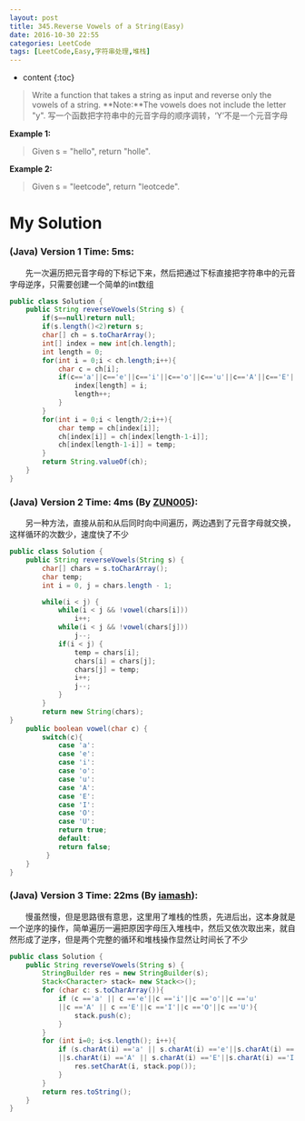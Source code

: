 ```yaml
---
layout: post
title: 345.Reverse Vowels of a String(Easy)
date: 2016-10-30 22:55
categories: LeetCode
tags: [LeetCode,Easy,字符串处理,堆栈]
---
```


* content
{:toc}


>Write a function that takes a string as input and reverse only the vowels of a string.
**Note:**The vowels does not include the letter "y".
写一个函数把字符串中的元音字母的顺序调转，‘Y’不是一个元音字母

**Example 1:**
>Given s = "hello", return "holle".

**Example 2:**
>Given s = "leetcode", return "leotcede".

# My Solution
### (Java) Version 1  Time: 5ms:
　　先一次遍历把元音字母的下标记下来，然后把通过下标直接把字符串中的元音字母逆序，只需要创建一个简单的int数组
```java
public class Solution {
    public String reverseVowels(String s) {
        if(s==null)return null;
        if(s.length()<2)return s;
        char[] ch = s.toCharArray();
        int[] index = new int[ch.length];
        int length = 0;
        for(int i = 0;i < ch.length;i++){
            char c = ch[i];
            if(c=='a'||c=='e'||c=='i'||c=='o'||c=='u'||c=='A'||c=='E'||c=='I'||c=='O'||c=='U'){
                index[length] = i;
                length++;
            }
        }
        for(int i = 0;i < length/2;i++){
            char temp = ch[index[i]];
            ch[index[i]] = ch[index[length-1-i]];
            ch[index[length-1-i]] = temp;
        }
        return String.valueOf(ch);
    }
}
```
### (Java) Version 2  Time: 4ms (By [ZUN005](https://discuss.leetcode.com/user/zun005)):
　　另一种方法，直接从前和从后同时向中间遍历，两边遇到了元音字母就交换，这样循环的次数少，速度快了不少
```java
public class Solution {
    public String reverseVowels(String s) {
        char[] chars = s.toCharArray();
        char temp;
        int i = 0, j = chars.length - 1;

        while(i < j) {
            while(i < j && !vowel(chars[i])) 
                i++;
            while(i < j && !vowel(chars[j])) 
                j--;
            if(i < j) {
                temp = chars[i];
                chars[i] = chars[j];
                chars[j] = temp;
                i++;
                j--;
            }
        }
        return new String(chars);
}
    public boolean vowel(char c) {
        switch(c){
            case 'a':
            case 'e':
            case 'i':
            case 'o':
            case 'u':
            case 'A':
            case 'E':
            case 'I':
            case 'O':
            case 'U':
            return true;
            default:
            return false;
         }
    }
}
```
### (Java) Version 3  Time: 22ms (By [iamash](https://discuss.leetcode.com/user/iamash)):
　　慢虽然慢，但是思路很有意思，这里用了堆栈的性质，先进后出，这本身就是一个逆序的操作，简单遍历一遍把原因字母压入堆栈中，然后又依次取出来，就自然形成了逆序，但是两个完整的循环和堆栈操作显然让时间长了不少
```java
public class Solution {
    public String reverseVowels(String s) {
        StringBuilder res = new StringBuilder(s);
        Stack<Character> stack= new Stack<>();
        for (char c: s.toCharArray()){
            if (c =='a' || c =='e'||c =='i'||c =='o'||c =='u'
            ||c =='A' || c =='E'||c =='I'||c =='O'||c =='U'){
                stack.push(c);
            }
        }
        for (int i=0; i<s.length(); i++){
            if (s.charAt(i) =='a' || s.charAt(i) =='e'||s.charAt(i) =='i'||s.charAt(i) =='o'||s.charAt(i) =='u'
            ||s.charAt(i) =='A' || s.charAt(i) =='E'||s.charAt(i) =='I'||s.charAt(i) =='O'||s.charAt(i) =='U'){
                res.setCharAt(i, stack.pop());
            }
        }
        return res.toString();
    }
}
```